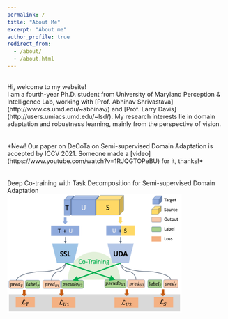 ```yaml
---
permalink: /
title: "About Me"
excerpt: "About me"
author_profile: true
redirect_from: 
  - /about/
  - /about.html
---
```

<br>
Hi, welcome to my website!
<br>
I am a fourth-year Ph.D. student from University of Maryland Perception & Intelligence Lab, working with [Prof. Abhinav Shrivastava](http://www.cs.umd.edu/~abhinav/) and [Prof. Larry Davis](http://users.umiacs.umd.edu/~lsd/). My research interests lie in domain adaptation and robustness learning, mainly from the perspective of vision.
<br>
<br>
<br>
*New! Our paper on DeCoTa on Semi-supervised Domain Adaptation is accepted by ICCV 2021. Someone made a [video](https://www.youtube.com/watch?v=1RJQGTOPeBU) for it, thanks!*
<br>
<br>
<br>
Deep Co-training with Task Decomposition for Semi-supervised Domain Adaptation
<br>
<img src="/overall_framework.png" alt="overall_framework" width="400"/>

